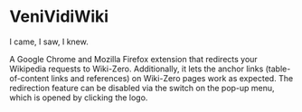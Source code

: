 # VeniVidiWiki

I came, I saw, I knew.

A Google Chrome and Mozilla Firefox extension that redirects your Wikipedia requests to Wiki-Zero. Additionally, it lets the anchor links (table-of-content links and references) on Wiki-Zero pages work as expected. The redirection feature can be disabled via the switch on the pop-up menu, which is opened by clicking the logo.
